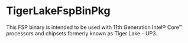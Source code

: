 # TigerLakeFspBinPkg
This FSP binary is intended to be used with 11th Generation Intel® Core™ processors and chipsets formerly known as Tiger Lake - UP3.